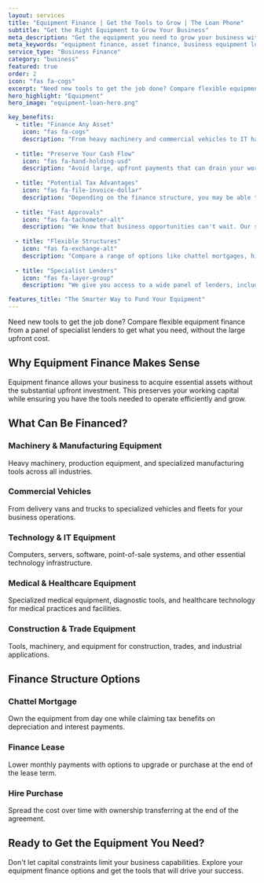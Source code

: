 ```yaml
---
layout: services
title: "Equipment Finance | Get the Tools to Grow | The Loan Phone"
subtitle: "Get the Right Equipment to Grow Your Business"
meta_description: "Get the equipment you need to grow your business without the upfront cost. We compare flexible equipment finance options for any industry."
meta_keywords: "equipment finance, asset finance, business equipment loan, machinery finance, chattel mortgage"
service_type: "Business Finance"
category: "business"
featured: true
order: 2
icon: "fas fa-cogs"
excerpt: "Need new tools to get the job done? Compare flexible equipment finance from a panel of specialist lenders to get what you need, without the large upfront cost."
hero_highlight: "Equipment"
hero_image: "equipment-loan-hero.png"

key_benefits:
  - title: "Finance Any Asset"
    icon: "fas fa-cogs"
    description: "From heavy machinery and commercial vehicles to IT hardware and medical equipment, we help you find finance for almost any business asset."
    
  - title: "Preserve Your Cash Flow"
    icon: "fas fa-hand-holding-usd"
    description: "Avoid large, upfront payments that can drain your working capital. Equipment finance allows you to pay for assets as they generate income for your business."
    
  - title: "Potential Tax Advantages"
    icon: "fas fa-file-invoice-dollar"
    description: "Depending on the finance structure, you may be able to claim tax deductions for depreciation and interest, reducing your overall tax burden."
    
  - title: "Fast Approvals"
    icon: "fas fa-tachometer-alt"
    description: "We know that business opportunities can't wait. Our streamlined process connects you with lenders who offer fast decisions and settlements."
    
  - title: "Flexible Structures"
    icon: "fas fa-exchange-alt"
    description: "Compare a range of options like chattel mortgages, hire purchases, and finance leases to find the structure that best suits your business's cash flow and accounting needs."
    
  - title: "Specialist Lenders"
    icon: "fas fa-layer-group"
    description: "We give you access to a wide panel of lenders, including those who are experts in asset finance and understand the value of specialised equipment."

features_title: "The Smarter Way to Fund Your Equipment"
---
```


Need new tools to get the job done? Compare flexible equipment finance from a panel of specialist lenders to get what you need, without the large upfront cost.

## Why Equipment Finance Makes Sense

Equipment finance allows your business to acquire essential assets without the substantial upfront investment. This preserves your working capital while ensuring you have the tools needed to operate efficiently and grow.

## What Can Be Financed?

### Machinery & Manufacturing Equipment
Heavy machinery, production equipment, and specialized manufacturing tools across all industries.

### Commercial Vehicles
From delivery vans and trucks to specialized vehicles and fleets for your business operations.

### Technology & IT Equipment
Computers, servers, software, point-of-sale systems, and other essential technology infrastructure.

### Medical & Healthcare Equipment
Specialized medical equipment, diagnostic tools, and healthcare technology for medical practices and facilities.

### Construction & Trade Equipment
Tools, machinery, and equipment for construction, trades, and industrial applications.

## Finance Structure Options

### Chattel Mortgage
Own the equipment from day one while claiming tax benefits on depreciation and interest payments.

### Finance Lease
Lower monthly payments with options to upgrade or purchase at the end of the lease term.

### Hire Purchase
Spread the cost over time with ownership transferring at the end of the agreement.

## Ready to Get the Equipment You Need?

Don't let capital constraints limit your business capabilities. Explore your equipment finance options and get the tools that will drive your success.